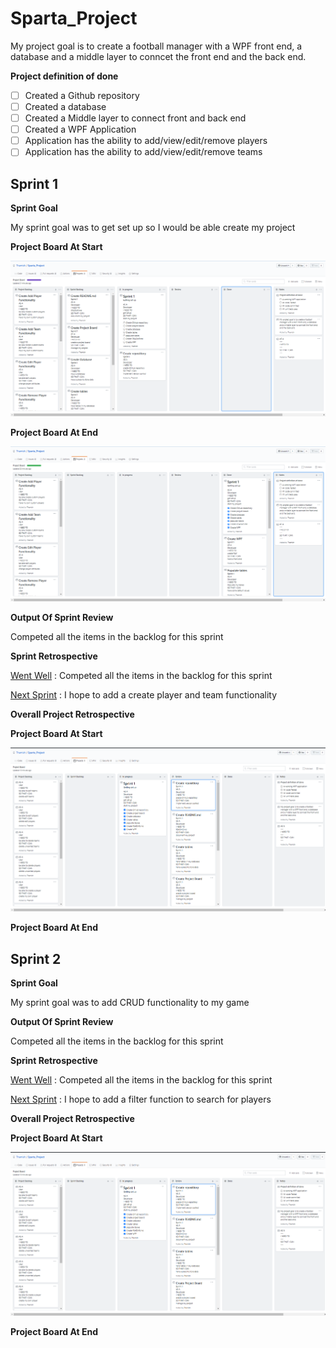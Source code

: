 # Sparta_Project
My project goal is to create a football manager with a WPF front end, a database and a middle layer to conncet the front end and the back end. 

**Project definition of done**
- [ ] Created a Github repository
- [ ] Created a database
- [ ] Created a Middle layer to connect front and back end
- [ ] Created a WPF Application
- [ ] Application has the ability to add/view/edit/remove players
- [ ] Application has the ability to add/view/edit/remove teams

## Sprint 1

**Sprint Goal**

My sprint goal was to get set up so I would be able create my project

**Project Board At Start**

![](/FootballManagerApp/Images/Sprint1Start.PNG)

**Project Board At End**

![](/FootballManagerApp/Images/Sprint1End.PNG)

**Output Of Sprint Review**

Competed all the items in the backlog for this sprint 

**Sprint Retrospective**

<ins>Went Well</ins> : Competed all the items in the backlog for this sprint

<ins>Next Sprint</ins> : I hope to add a create player and team functionality

**Overall Project Retrospective**

**Project Board At Start**

![](/FootballManagerApp/Images/boardStart.PNG)

**Project Board At End**

## Sprint 2

**Sprint Goal**

My sprint goal was to add CRUD functionality to my game

**Output Of Sprint Review**

Competed all the items in the backlog for this sprint 

**Sprint Retrospective**

<ins>Went Well</ins> : Competed all the items in the backlog for this sprint

<ins>Next Sprint</ins> : I hope to add a filter function to search for players

**Overall Project Retrospective**

**Project Board At Start**

![](/FootballManagerApp/Images/boardStart.PNG)

**Project Board At End**

